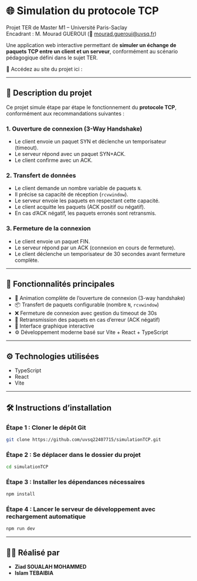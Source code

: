 # 🌐 Simulation du protocole TCP

Projet TER de Master M1 – Université Paris-Saclay  
Encadrant : M. Mourad GUEROUI (📧 mourad.gueroui@uvsq.fr)

Une application web interactive permettant de **simuler un échange de paquets TCP entre un client et un serveur**, conformément au scénario pédagogique défini dans le sujet TER.

🔗 Accédez au site du projet ici : <Lien vers le site>

---

## 📘 Description du projet

Ce projet simule étape par étape le fonctionnement du **protocole TCP**, conformément aux recommandations suivantes :

### 1. Ouverture de connexion (3-Way Handshake)

- Le client envoie un paquet SYN et déclenche un temporisateur (timeout).
- Le serveur répond avec un paquet SYN+ACK.
- Le client confirme avec un ACK.

### 2. Transfert de données

- Le client demande un nombre variable de paquets `N`.
- Il précise sa capacité de réception (`rcvwindow`).
- Le serveur envoie les paquets en respectant cette capacité.
- Le client acquitte les paquets (ACK positif ou négatif).
- En cas d’ACK négatif, les paquets erronés sont retransmis.

### 3. Fermeture de la connexion

- Le client envoie un paquet FIN.
- Le serveur répond par un ACK (connexion en cours de fermeture).
- Le client déclenche un temporisateur de 30 secondes avant fermeture complète.

---

## 🚀 Fonctionnalités principales

- 🔁 Animation complète de l’ouverture de connexion (3-way handshake)
- 📦 Transfert de paquets configurable (nombre `N`, `rcvwindow`)
- ❌ Fermeture de connexion avec gestion du timeout de 30s
- 🔄 Retransmission des paquets en cas d’erreur (ACK négatif)
- 👀 Interface graphique interactive
- ⚙️ Développement moderne basé sur Vite + React + TypeScript

---

## ⚙️ Technologies utilisées

- TypeScript
- React
- Vite

---

## 🛠️ Instructions d’installation

### Étape 1 : Cloner le dépôt Git

```bash
git clone https://github.com/uvsq22407715/simulationTCP.git
```

### Étape 2 : Se déplacer dans le dossier du projet

```bash
cd simulationTCP
```

### Étape 3 : Installer les dépendances nécessaires

```bash
npm install
```

### Étape 4 : Lancer le serveur de développement avec rechargement automatique

```bash
npm run dev
```

---

## 👨‍🎓 Réalisé par

- **Ziad SOUALAH MOHAMMED**
- **Islam TEBAIBIA**